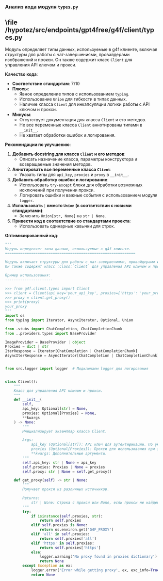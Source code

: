 ### **Анализ кода модуля `types.py`**

## \file /hypotez/src/endpoints/gpt4free/g4f/client/types.py

Модуль определяет типы данных, используемые в g4f клиенте, включая структуры для работы с чат-завершениями, провайдерами изображений и прокси. Он также содержит класс `Client` для управления API ключом и прокси.

**Качество кода**:
- **Соответствие стандартам**: 7/10
- **Плюсы**:
    - Явное определение типов с использованием `typing`.
    - Использование `Union` для гибкости в типах данных.
    - Наличие класса `Client` для инкапсуляции логики работы с API ключом и прокси.
- **Минусы**:
    - Отсутствует документация для класса `Client` и его методов.
    - Не все переменные класса `Client` аннотированы типами в `__init__`.
    - Не хватает обработки ошибок и логирования.

**Рекомендации по улучшению**:

1. **Добавить docstring для класса `Client` и его методов**:
   - Описать назначение класса, параметры конструктора и возвращаемые значения методов.
2. **Аннотировать все переменные класса `Client`**:
   - Указать типы для `api_key`, `proxies` и `proxy` в `__init__`.
3. **Добавить обработку ошибок и логирование**:
   - Использовать `try-except` блоки для обработки возможных исключений при получении прокси.
   - Логировать ошибки и важные события с использованием модуля `logger`.
4. **Использовать `|` вместо `Union` (в соответствии с новыми стандартами)**:
   - Заменить `Union[str, None]` на `str | None`.
5. **Привести код в соответствие со стандартами проекта**:
   - Использовать одинарные кавычки для строк.

**Оптимизированный код**:

```python
"""
Модуль определяет типы данных, используемые в g4f клиенте.
============================================================

Модуль включает структуры для работы с чат-завершениями, провайдерами изображений и прокси.
Он также содержит класс :class:`Client` для управления API ключом и прокси.

Пример использования:
----------------------

>>> from g4f.client.types import Client
>>> client = Client(api_key='your_api_key', proxies={'https': 'your_proxy'})
>>> proxy = client.get_proxy()
>>> print(proxy)
your_proxy
"""
import os
from typing import Iterator, AsyncIterator, Optional, Union

from .stubs import ChatCompletion, ChatCompletionChunk
from ..providers.types import BaseProvider

ImageProvider = BaseProvider | object
Proxies = dict | str
IterResponse = Iterator[ChatCompletion | ChatCompletionChunk]
AsyncIterResponse = AsyncIterator[ChatCompletion | ChatCompletionChunk]


from src.logger import logger  # Подключаем logger для логирования


class Client():
    """
    Класс для управления API ключом и прокси.
    """
    def __init__(
        self,
        api_key: Optional[str] = None,
        proxies: Optional[Proxies] = None,
        **kwargs
    ) -> None:
        """
        Инициализирует экземпляр класса Client.

        Args:
            api_key (Optional[str]): API ключ для аутентификации. По умолчанию None.
            proxies (Optional[Proxies]): Прокси для использования при запросах. Может быть строкой или словарем. По умолчанию None.
            **kwargs: Дополнительные аргументы.
        """
        self.api_key: str | None = api_key
        self.proxies: Proxies | None = proxies
        self.proxy: str | None = self.get_proxy()

    def get_proxy(self) -> str | None:
        """
        Получает прокси из различных источников.

        Returns:
            str | None: Строка с прокси или None, если прокси не найден.
        """
        try:
            if isinstance(self.proxies, str):
                return self.proxies
            elif self.proxies is None:
                return os.environ.get('G4F_PROXY')
            elif 'all' in self.proxies:
                return self.proxies['all']
            elif 'https' in self.proxies:
                return self.proxies['https']
            else:
                logger.warning('No proxy found in proxies dictionary')  # Логируем, если прокси не найден
                return None
        except Exception as ex:
            logger.error('Error while getting proxy', ex, exc_info=True)  # Логируем ошибку
            return None